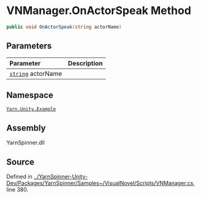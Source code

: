 # VNManager.OnActorSpeak Method


```csharp
public void OnActorSpeak(string actorName)
```

## Parameters
|Parameter|Description|
|:---|:---|
|[`string`](https://docs.microsoft.com/dotnet/api/System.String) actorName||


## Namespace
[`Yarn.Unity.Example`](/api/csharp/yarn.unity.example/README.md)

## Assembly
YarnSpinner.dll

## Source
Defined in [../YarnSpinner-Unity-Dev/Packages/YarnSpinner/Samples~/VisualNovel/Scripts/VNManager.cs](https://github.com/YarnSpinnerTool/YarnSpinner-Unity//blob/develop/Samples~/VisualNovel/Scripts/VNManager.cs#L380), line 380.
